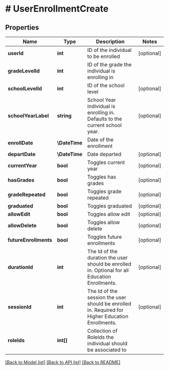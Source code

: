 # # UserEnrollmentCreate

## Properties

Name | Type | Description | Notes
------------ | ------------- | ------------- | -------------
**userId** | **int** | ID of the individual to be enrolled | [optional]
**gradeLevelId** | **int** | ID of the grade the individual is enrolling in |
**schoolLevelId** | **int** | ID of the school level | [optional]
**schoolYearLabel** | **string** | School Year individual is enrolling in.  Defaults to the current school year. | [optional]
**enrollDate** | **\DateTime** | Date of the enrollment |
**departDate** | **\DateTime** | Date departed | [optional]
**currentYear** | **bool** | Toggles current year | [optional]
**hasGrades** | **bool** | Toggles has grades | [optional]
**gradeRepeated** | **bool** | Toggles grade repeated | [optional]
**graduated** | **bool** | Toggles graduated | [optional]
**allowEdit** | **bool** | Toggles allow edit | [optional]
**allowDelete** | **bool** | Toggles allow delete | [optional]
**futureEnrollments** | **bool** | Toggles future enrollments | [optional]
**durationId** | **int** | The Id of the duration the user should be enrolled in. Optional for all Education Enrollments. | [optional]
**sessionId** | **int** | The Id of the session the user should be enrolled in. Required for Higher Education Enrollments. | [optional]
**roleIds** | **int[]** | Collection of RoleIds the individual should be associated to |

[[Back to Model list]](../../README.md#models) [[Back to API list]](../../README.md#endpoints) [[Back to README]](../../README.md)

